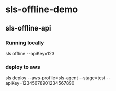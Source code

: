 # sls-offline-demo

## sls-offline-api

### Running locally
sls offline --apiKey=123

### deploy to aws
sls deploy --aws-profile=sls-agent --stage=test --apiKey=12345678901234567890
